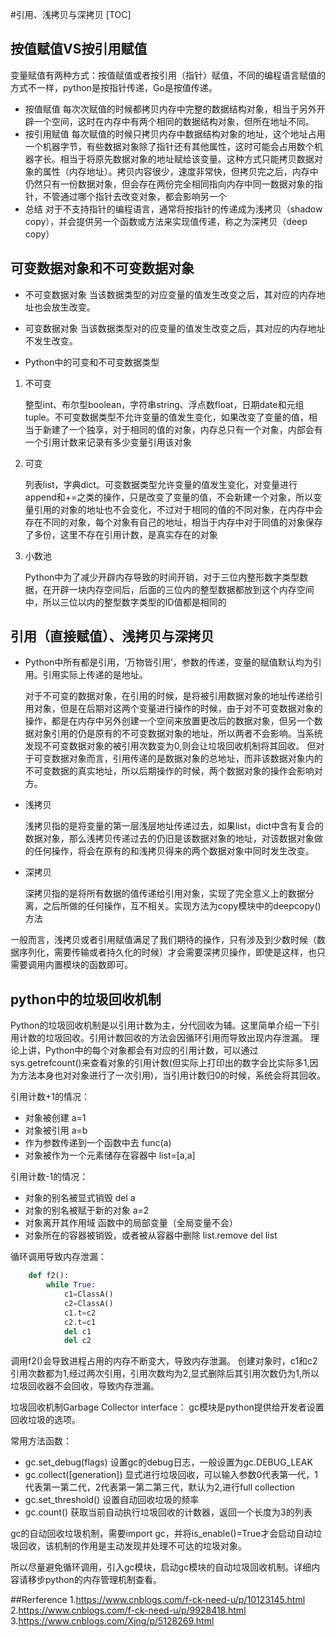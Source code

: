 #引用、浅拷贝与深拷贝
[TOC]
## 按值赋值VS按引用赋值
变量赋值有两种方式：按值赋值或者按引用（指针）赋值，不同的编程语言赋值的方式不一样，python是按指针传递，Go是按值传递。

- 按值赋值
	每次次赋值的时候都拷贝内存中完整的数据结构对象，相当于另外开辟一个空间，这时在内存中有两个相同的数据结构对象，但所在地址不同。
- 按引用赋值
	每次赋值的时候只拷贝内存中数据结构对象的地址，这个地址占用一个机器字节，有些数据对象除了指针还有其他属性，这时可能会占用数个机器字长。相当于将原先数据对象的地址赋给该变量。这种方式只能拷贝数据对象的属性（内存地址）。拷贝内容很少，速度非常快，但拷贝完之后，内存中仍然只有一份数据对象，但会存在两份完全相同指向内存中同一数据对象的指针，不管通过哪个指针去改变对象，都会影响另一个
- 总结
	对于不支持指针的编程语言，通常将按指针的传递成为浅拷贝（shadow copy），并会提供另一个函数或方法来实现值传递，称之为深拷贝（deep copy）


## 可变数据对象和不可变数据对象

- 不可变数据对象
	当该数据类型的对应变量的值发生改变之后，其对应的内存地址也会放生改变。

- 可变数据对象
	当该数据类型对的应变量的值发生改变之后，其对应的内存地址不发生改变。
    
- Python中的可变和不可变数据类型
1. 不可变

	整型int、布尔型boolean，字符串string、浮点数float，日期date和元组tuple。不可变数据类型不允许变量的值发生变化，如果改变了变量的值，相当于新建了一个独享，对于相同的值的对象，内存总只有一个对象，内部会有一个引用计数来记录有多少变量引用该对象

2. 可变

	列表list，字典dict。可变数据类型允许变量的值发生变化，对变量进行append和+=之类的操作，只是改变了变量的值，不会新建一个对象，所以变量引用的对象的地址也不会变化，不过对于相同的值的不同对象，在内存中会存在不同的对象，每个对象有自己的地址，相当于内存中对于同值的对象保存了多份，这里不存在引用计数，是真实存在的对象

3. 小数池

	Python中为了减少开辟内存导致的时间开销，对于三位内整形数字类型数据，在开辟一块内存空间后，后面的三位内的整型数据都放到这个内存空间中，所以三位以内的整型数字类型的ID值都是相同的

## 引用（直接赋值）、浅拷贝与深拷贝

- Python中所有都是引用，‘万物皆引用’，参数的传递，变量的赋值默认均为引用。引用实际上传递的是地址。

	对于不可变的数据对象，在引用的时候，是将被引用数据对象的地址传递给引用对象，但是在后期对这两个变量进行操作的时候，由于对不可变数据对象的操作，都是在内存中另外创建一个空间来放置更改后的数据对象，但另一个数据对象引用的仍是原有的不可变数据对象的地址，所以两者不会影响。当系统发现不可变数据对象的被引用次数变为0,则会让垃圾回收机制将其回收。
    但对于可变数据对象而言，引用传递的是数据对象的总地址，而非该数据对象内的不可变数据的真实地址，所以后期操作的时候，两个数据对象的操作会影响对方。

- 浅拷贝

	浅拷贝指的是将变量的第一层浅层地址传递过去，如果list，dict中含有复合的数据对象，那么浅拷贝传递过去的仍旧是该数据对象的地址，对该数据对象做的任何操作，将会在原有的和浅拷贝得来的两个数据对象中同时发生改变。

- 深拷贝

	深拷贝指的是将所有数据的值传递给引用对象，实现了完全意义上的数据分离，之后所做的任何操作，互不相关。实现方法为copy模块中的deepcopy()方法

一般而言，浅拷贝或者引用赋值满足了我们期待的操作，只有涉及到少数时候（数据序列化，需要传输或者持久化的时候）才会需要深拷贝操作，即使是这样，也只需要调用内置模块的函数即可。

## python中的垃圾回收机制

Python的垃圾回收机制是以引用计数为主，分代回收为辅。这里简单介绍一下引用计数的垃圾回收。引用计数回收的方法会因循环引用而导致出现内存泄漏。
理论上讲，Python中的每个对象都会有对应的引用计数，可以通过sys.getrefcount()来查看对象的引用计数(但实际上打印出的数字会比实际多1,因为方法本身也对对象进行了一次引用)，当引用计数归0的时候，系统会将其回收。

引用计数+1的情况：
- 对象被创建 a=1
- 对象被引用 a=b
- 作为参数传递到一个函数中去 func(a)
- 对象被作为一个元素储存在容器中 list=[a,a]

引用计数-1的情况：
- 对象的别名被显式销毁 del a
- 对象的别名被赋于新的对象 a=2
- 对象离开其作用域 函数中的局部变量（全局变量不会）
- 对象所在的容器被销毁，或者被从容器中删除 list.remove  del list

循环调用导致内存泄漏：
```python
	def f2():
    	while True:
        	c1=ClassA()
        	c2=ClassA()
        	c1.t=c2
        	c2.t=c1
        	del c1
        	del c2

```
调用f2()会导致进程占用的内存不断变大，导致内存泄漏。
创建对象时，c1和c2引用次数都为1,经过两次引用，引用次数均为2,显式删除后其引用次数仍为1,所以垃圾回收器不会回收，导致内存泄漏。

垃圾回收机制Garbage Collector interface：
gc模块是python提供给开发者设置回收垃圾的选项。

常用方法函数：
- gc.set_debug(flags) 设置gc的debug日志，一般设置为gc.DEBUG_LEAK
- gc.collect([generation]) 显式进行垃圾回收，可以输入参数0代表第一代，1代表第一第二代，2代表第一第二第三代，默认为2,进行full collection
- gc.set_threshold() 设置自动回收垃圾的频率
- gc.count() 获取当前自动执行垃圾回收的计数器，返回一个长度为3的列表

gc的自动回收垃圾机制，需要import gc，并将is_enable()=True才会启动自动垃圾回收，该机制的作用是主动发现并处理不可达的垃圾对象。

所以尽量避免循环调用，引入gc模块，启动gc模块的自动垃圾回收机制。详细内容请移步python的内存管理机制查看。


##Rerference
1.https://www.cnblogs.com/f-ck-need-u/p/10123145.html
2.https://www.cnblogs.com/f-ck-need-u/p/9928418.html
3.https://www.cnblogs.com/Xjng/p/5128269.html